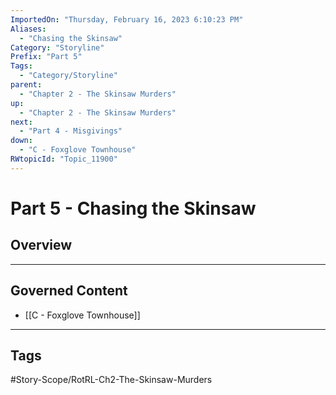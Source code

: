 ```yaml
---
ImportedOn: "Thursday, February 16, 2023 6:10:23 PM"
Aliases:
  - "Chasing the Skinsaw"
Category: "Storyline"
Prefix: "Part 5"
Tags:
  - "Category/Storyline"
parent:
  - "Chapter 2 - The Skinsaw Murders"
up:
  - "Chapter 2 - The Skinsaw Murders"
next:
  - "Part 4 - Misgivings"
down:
  - "C - Foxglove Townhouse"
RWtopicId: "Topic_11900"
---
```

# Part 5 - Chasing the Skinsaw
## Overview
---
## Governed Content
- [[C - Foxglove Townhouse]]


---
## Tags
#Story-Scope/RotRL-Ch2-The-Skinsaw-Murders

